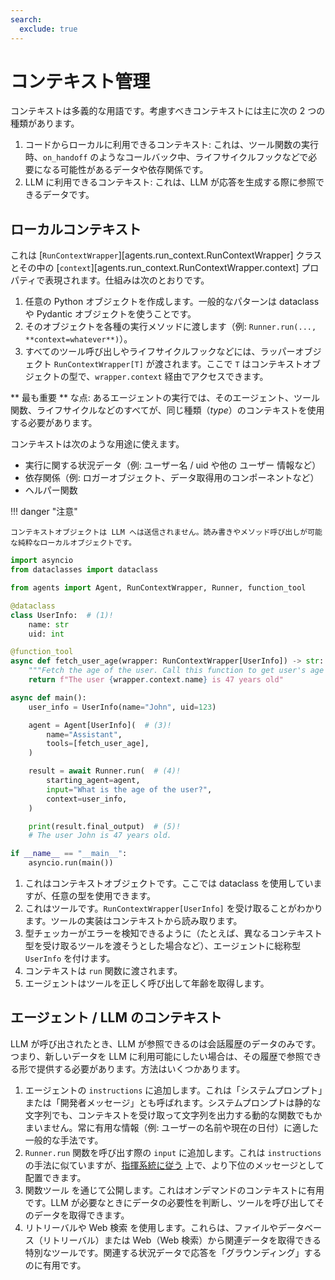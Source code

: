 ```yaml
---
search:
  exclude: true
---
```

# コンテキスト管理

コンテキストは多義的な用語です。考慮すべきコンテキストには主に次の 2 つの種類があります。

1. コードからローカルに利用できるコンテキスト: これは、ツール関数の実行時、`on_handoff` のようなコールバック中、ライフサイクルフックなどで必要になる可能性があるデータや依存関係です。
2. LLM に利用できるコンテキスト: これは、LLM が応答を生成する際に参照できるデータです。

## ローカルコンテキスト

これは [`RunContextWrapper`][agents.run_context.RunContextWrapper] クラスとその中の [`context`][agents.run_context.RunContextWrapper.context] プロパティで表現されます。仕組みは次のとおりです。

1. 任意の Python オブジェクトを作成します。一般的なパターンは dataclass や Pydantic オブジェクトを使うことです。
2. そのオブジェクトを各種の実行メソッドに渡します（例: `Runner.run(..., **context=whatever**)`）。
3. すべてのツール呼び出しやライフサイクルフックなどには、ラッパーオブジェクト `RunContextWrapper[T]` が渡されます。ここで `T` はコンテキストオブジェクトの型で、`wrapper.context` 経由でアクセスできます。

 ** 最も重要 ** な点: あるエージェントの実行では、そのエージェント、ツール関数、ライフサイクルなどのすべてが、同じ種類（_type_）のコンテキストを使用する必要があります。

コンテキストは次のような用途に使えます。

-   実行に関する状況データ（例: ユーザー名 / uid や他の ユーザー 情報など）
-   依存関係（例: ロガーオブジェクト、データ取得用のコンポーネントなど）
-   ヘルパー関数

!!! danger "注意"

    コンテキストオブジェクトは LLM へは送信されません。読み書きやメソッド呼び出しが可能な純粋なローカルオブジェクトです。

```python
import asyncio
from dataclasses import dataclass

from agents import Agent, RunContextWrapper, Runner, function_tool

@dataclass
class UserInfo:  # (1)!
    name: str
    uid: int

@function_tool
async def fetch_user_age(wrapper: RunContextWrapper[UserInfo]) -> str:  # (2)!
    """Fetch the age of the user. Call this function to get user's age information."""
    return f"The user {wrapper.context.name} is 47 years old"

async def main():
    user_info = UserInfo(name="John", uid=123)

    agent = Agent[UserInfo](  # (3)!
        name="Assistant",
        tools=[fetch_user_age],
    )

    result = await Runner.run(  # (4)!
        starting_agent=agent,
        input="What is the age of the user?",
        context=user_info,
    )

    print(result.final_output)  # (5)!
    # The user John is 47 years old.

if __name__ == "__main__":
    asyncio.run(main())
```

1. これはコンテキストオブジェクトです。ここでは dataclass を使用していますが、任意の型を使用できます。
2. これはツールです。`RunContextWrapper[UserInfo]` を受け取ることがわかります。ツールの実装はコンテキストから読み取ります。
3. 型チェッカーがエラーを検知できるように（たとえば、異なるコンテキスト型を受け取るツールを渡そうとした場合など）、エージェントに総称型 `UserInfo` を付けます。
4. コンテキストは `run` 関数に渡されます。
5. エージェントはツールを正しく呼び出して年齢を取得します。

## エージェント / LLM のコンテキスト

LLM が呼び出されたとき、LLM が参照できるのは会話履歴のデータのみです。つまり、新しいデータを LLM に利用可能にしたい場合は、その履歴で参照できる形で提供する必要があります。方法はいくつかあります。

1. エージェントの `instructions` に追加します。これは「システムプロンプト」または「開発者メッセージ」とも呼ばれます。システムプロンプトは静的な文字列でも、コンテキストを受け取って文字列を出力する動的な関数でもかまいません。常に有用な情報（例: ユーザーの名前や現在の日付）に適した一般的な手法です。
2. `Runner.run` 関数を呼び出す際の `input` に追加します。これは `instructions` の手法に似ていますが、[指揮系統に従う](https://cdn.openai.com/spec/model-spec-2024-05-08.html#follow-the-chain-of-command) 上で、より下位のメッセージとして配置できます。
3. 関数ツール を通じて公開します。これはオンデマンドのコンテキストに有用です。LLM が必要なときにデータの必要性を判断し、ツールを呼び出してそのデータを取得できます。
4. リトリーバルや Web 検索 を使用します。これらは、ファイルやデータベース（リトリーバル）または Web（Web 検索）から関連データを取得できる特別なツールです。関連する状況データで応答を「グラウンディング」するのに有用です。